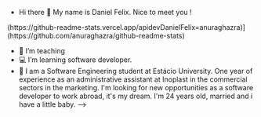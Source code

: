 - Hi there 🖖 My name is Daniel Felix. Nice to meet you !

<div>
  (https://github-readme-stats.vercel.app/apidevDanielFelix=anuraghazra)](https://github.com/anuraghazra/github-readme-stats)
</div>
  
- 💼 I’m teaching 
- 💻 I’m learning software developer.
- 💬 I am a Software Engineering student at Estácio University.
      One year of experience as an administrative assistant at Inoplast in the commercial sectors in the marketing.
      I'm looking for new opportunities as a software developer to work abroad, it's my dream.
      I'm 24 years old, married and i have a little baby.
-->
